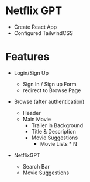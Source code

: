 # Netflix GPT

- Create React App
- Configured TailwindCSS 



# Features
- Login/Sign Up
    - Sign In / Sign up Form
    - redirect to Browse Page
- Browse (after authentication)
  - Header 
  - Main Movie
    - Trailer in Background
    - Title & Description
    - Movie Suggestions
        - Movie Lists * N

- NetflixGPT
    - Search Bar
    - Movie Suggestions